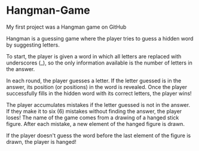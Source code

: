 # Hangman-Game
My first project was a Hangman game on GitHub

Hangman is a guessing game where the player tries to guess a hidden word by suggesting letters.

To start, the player is given a word in which all letters are replaced with underscores (_), so the only information available is the number of letters in the answer.

In each round, the player guesses a letter. If the letter guessed is in the answer, its position (or positions) in the word is revealed. Once the player successfully fills in the hidden word with its correct letters, the player wins!

The player accumulates mistakes if the letter guessed is not in the answer. If they make it to six (6) mistakes without finding the answer, the player loses!
The name of the game comes from a drawing of a hanged stick figure. After each mistake, a new element of the hanged figure is drawn.

If the player doesn't guess the word before the last element of the figure is drawn, the player is hanged!
